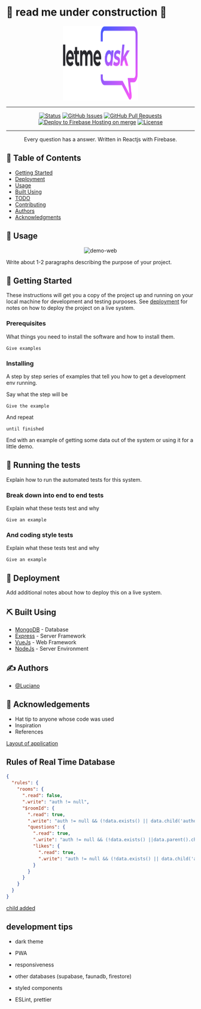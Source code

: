 # 🚧 read me under construction 🚧

<p align="center">
  <a href="" rel="noopener">
 <img width=200px height=200px src="./src/assets/images/logo.svg" alt="letmeask"></a>
</p>

---

<div align="center">

[![Status](https://img.shields.io/badge/status-active-success.svg)](https://letmeask-758f8.web.app/)
[![GitHub Issues](https://img.shields.io/github/issues/luciano-ferreira/letmeask.svg)](https://github.com/luciano-ferreira/letmeask/issues)
[![GitHub Pull Requests](https://img.shields.io/github/issues-pr/luciano-ferreira/letmeask.svg)](https://github.com/luciano-ferreira/letmeask/pulls)
[![Deploy to Firebase Hosting on merge](https://github.com/Luciano-Ferreira/letmeask/actions/workflows/firebase-hosting-merge.yml/badge.svg)](https://github.com/Luciano-Ferreira/letmeask/actions/workflows/firebase-hosting-merge.yml)
[![License](https://img.shields.io/badge/license-MIT-blue.svg)](/LICENSE)

</div>

---

<p align="center"> Every question has a answer. Written in Reactjs with Firebase.
    <br> 
</p>

## 📝 Table of Contents

- [Getting Started](#getting_started)
- [Deployment](#deployment)
- [Usage](#usage)
- [Built Using](#built_using)
- [TODO](../TODO.md)
- [Contributing](../CONTRIBUTING.md)
- [Authors](#authors)
- [Acknowledgments](#acknowledgement)


## 🎈 Usage <a name="usage"></a>

<div align="center" >
  <img src="./.github/letmeask.gif" alt="demo-web" height="460" width="100%">
</div>

Write about 1-2 paragraphs describing the purpose of your project.

## 🏁 Getting Started <a name = "getting_started"></a>

These instructions will get you a copy of the project up and running on your local machine for development and testing purposes. See [deployment](#deployment) for notes on how to deploy the project on a live system.

### Prerequisites

What things you need to install the software and how to install them.

```
Give examples
```

### Installing

A step by step series of examples that tell you how to get a development env running.

Say what the step will be

```
Give the example
```

And repeat

```
until finished
```

End with an example of getting some data out of the system or using it for a little demo.

## 🔧 Running the tests <a name = "tests"></a>

Explain how to run the automated tests for this system.

### Break down into end to end tests

Explain what these tests test and why

```
Give an example
```

### And coding style tests

Explain what these tests test and why

```
Give an example
```



## 🚀 Deployment <a name = "deployment"></a>

Add additional notes about how to deploy this on a live system.

## ⛏️ Built Using <a name = "built_using"></a>

- [MongoDB](https://www.mongodb.com/) - Database
- [Express](https://expressjs.com/) - Server Framework
- [VueJs](https://vuejs.org/) - Web Framework
- [NodeJs](https://nodejs.org/en/) - Server Environment

## ✍️ Authors <a name = "authors"></a>

- [@Luciano](https://github.com/luciano-ferreira)


## 🎉 Acknowledgements <a name = "acknowledgement"></a>

- Hat tip to anyone whose code was used
- Inspiration
- References



[Layout of application](https://www.figma.com/file/u0BQK8rCf2KgzcukdRRCWh/Letmeask/duplicate)




## Rules of Real Time Database
```json
{
  "rules": {
    "rooms": {
      ".read": false,
      ".write": "auth != null",
      "$roomId": {
        ".read": true,
        ".write": "auth != null && (!data.exists() || data.child('authorId').val() == auth.uid)",
        "questions": {
          ".read": true,
          ".write": "auth != null && (!data.exists() ||data.parent().child('authorId').val() == auth.uid)",
          "likes": {
            ".read": true,
            ".write": "auth != null && (!data.exists() || data.child('authorId').val() == auth.uid)",
          }
        }
      }
    }
  }
}
```

[child added](https://firebase.google.com/docs/database/admin/retrieve-data#node.js)

## development tips

- dark theme

- PWA

- responsiveness

- other databases (supabase, faunadb, firestore)

- styled components

- ESLint, prettier <!--https://www.youtube.com/watch?v=1nVUfZg2dSA-->
